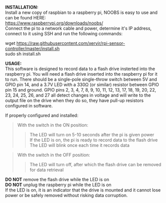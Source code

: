 **INSTALLATION:**  
Install a new copy of raspbian to a raspberry pi, NOOBS is easy to use and can be found HERE:  
https://www.raspberrypi.org/downloads/noobs/  
Connect the pi to a network cable and power, determine it's IP address, connect to it using SSH and run the following commands:  
  
wget https://raw.githubusercontent.com/xervir/rpi-sensor-controller/master/install.sh  
sudo sh install.sh  

**USAGE:**  
This software is designed to record data to a flash drive insterted into the raspberry pi.  You will need a flash drive inserted into the raspberry pi for it to run.
There should be a single-pole single-throw switch between 5V and GPIO pin 14, and a 3.7V LED with a 330Ω (or similar) resistor between GPIO pin 15 and ground. GPIO pins 2, 3, 4, 7, 8, 9, 10, 11, 12, 13, 17, 18, 19, 20, 22, 23, 24, 25, 26, and 27 all detect changes in voltage and will write to the output file on the drive when they do so, they have pull-up resistors configured in software.  

If properly configured and installed:  
>With the switch in the ON position:  
>>The LED will turn on 5-10 seconds after the pi is given power  
If the LED is on, the pi is ready to record data to the flash drive  
The LED will blink once each time it records data  


>With the switch in the OFF position:  
>>The LED will turn off, after which the flash drive can be removed for data retrieval  

**DO NOT** remove the flash drive while the LED is on  
**DO NOT** unplug the raspberry pi while the LED is on  
If the LED is on, it is an indicator that the drive is mounted and it cannot lose power or be safely removed without risking data corruption.
